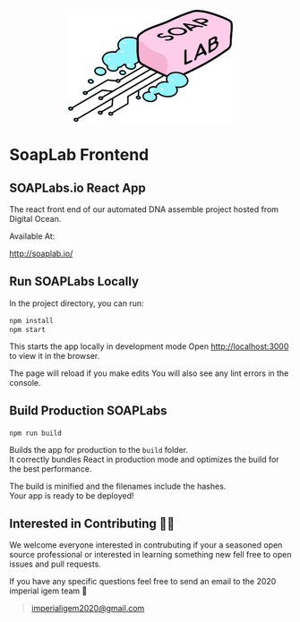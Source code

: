 <p align="center">
  <img src="https://github.com/Imperial-iGEM/igem_frontend/blob/master/public/ourlogo.png" height="200"/>
</p>

# SoapLab Frontend

## SOAPLabs.io React App

The react front end of our automated DNA assemble project hosted from Digital Ocean.

Available At:

http://soaplab.io/

## Run SOAPLabs Locally

In the project directory, you can run:
```
npm install
npm start
```

This starts the app locally in development mode
Open [http://localhost:3000](http://localhost:3000) to view it in the browser.

The page will reload if you make edits
You will also see any lint errors in the console.

## Build Production SOAPLabs

`npm run build`

Builds the app for production to the `build` folder.<br />
It correctly bundles React in production mode and optimizes the build for the best performance.

The build is minified and the filenames include the hashes.<br />
Your app is ready to be deployed!

## Interested in Contributing 🤔💡

We welcome everyone interested in contrubuting if your a seasoned open source professional or interested in learning something new fell free to open issues and pull requests.

If you have any specific questions feel free to send an email to the 2020 imperial igem team 🚀
> imperialigem2020@gmail.com
